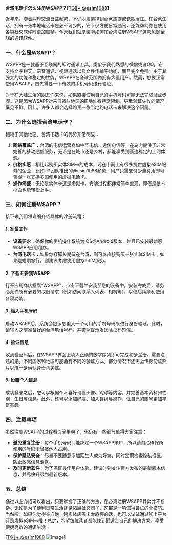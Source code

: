 **台湾电话卡怎么注册WSAPP？[[TG💪+ @esim1088](https://t.me/s/esim1088)]**

近年来，随着两岸交流日益频繁，不少朋友选择到台湾旅游或长期居住。在台湾生活，拥有一张本地电话卡是必不可少的，它不仅方便日常通讯，还能帮助你在使用各类社交软件时更加顺畅。今天我们就来聊聊如何在台湾注册WSAPP这款风靡全球的通讯软件。

### 一、什么是WSAPP？

WSAPP是一款基于互联网的即时通讯工具，类似于我们熟悉的微信或者QQ。它支持文字聊天、语音通话、视频通话以及文件传输等功能，而且完全免费。由于其强大的功能和稳定的性能，WSAPP在全球范围内拥有大量用户。然而，想要正常使用WSAPP，首先需要一个有效的手机号码进行验证。

对于在大陆生活的朋友们来说，如果直接使用自己的手机号码可能无法完成验证步骤。这是因为WSAPP对来自某些地区的IP地址有特定限制，导致验证失败的情况屡见不鲜。因此，许多人都会选择购买一张当地的电话卡来解决这个问题。

### 二、为什么选择台湾电话卡？

相较于其他地区，台湾电话卡的优势非常明显：

1. **网络覆盖广**：台湾的电信运营商如中华电信、远传电信等，在岛内提供了非常完善的移动通信服务，无论是在城市还是乡村，都能享受到高速稳定的上网体验。
2. **价格实惠**：相比起购买实体SIM卡的成本，现在市面上有很多提供虚拟eSIM服务的企业，比如TG团队推出的@esim1088频道，用户只需支付少量费用即可获得一张支持多国使用的虚拟电话卡。
3. **操作简便**：无论是实体卡还是虚拟卡，安装过程都非常简单直观，即便是技术小白也能轻松上手。

### 三、如何注册WSAPP？

接下来我们将详细介绍具体的注册流程：

#### 1. 准备工作

- **设备要求**：确保你的手机操作系统为iOS或Android版本，并且已安装最新版WSAPP应用程序。
- **台湾电话卡**：如果你打算长期留在台湾，则可以直接购买一张实体SIM卡；如果是短期旅行，则建议考虑使用虚拟eSIM服务。

#### 2. 下载并安装WSAPP

打开应用商店搜索“WSAPP”，点击下载并安装至您的设备中。安装完成后，请务必允许所有必要的权限请求（例如访问联系人列表、相机等），以便后续顺利使用各项功能。

#### 3. 输入手机号码

启动WSAPP后，系统会提示您输入一个可用的手机号码来进行身份验证。此时，请输入之前准备好的台湾电话号码，并按照提示发送验证码短信。

#### 4. 验证信息

收到验证码后，在WSAPP界面上填入正确的数字序列即可完成初步注册。需要注意的是，不同国家和地区可能会有不同的验证方式，部分情况下还需上传身份证照片以进一步确认身份真实性。

#### 5. 设置个人信息

成功登录之后，您可以根据个人喜好设置头像、昵称等内容，并完善基本资料如性别、生日等信息。此外，还可以添加好友、加入群组等操作，让自己的账号更加丰富有趣。

### 四、注意事项

虽然注册WSAPP的过程看似简单明了，但仍有一些细节值得大家注意：

- **避免重复注册**：每个手机号码只能绑定一个WSAPP账户，所以请务必确保所使用的号码未曾被他人占用。
- **保护隐私安全**：尽量不要随意添加陌生人成为好友，同时定期检查隐私设置，防止敏感信息泄露。
- **及时更新软件**：为了保证最佳用户体验，建议时刻关注官方发布的最新版本信息，并尽快升级到最新版本。

### 五、总结

通过以上介绍可以看出，只要掌握了正确的方法，在台湾注册WSAPP其实并不复杂。无论是为了便利日常生活还是拓展社交圈子，这都是一项值得尝试的小技巧。当然啦，如果你觉得亲自跑一趟实体店买卡太麻烦的话，也可以试试通过线上平台订购虚拟eSIM卡哦！总之，希望每位读者都能找到最适合自己的解决方案，享受便捷高效的通讯生活！

[[TG💪+ @esim1088](https://t.me/s/esim1088) ![Image](https://i.postimg.cc/4NQfJmqS/Snipaste-2025-05-13-00-14-12.png)]